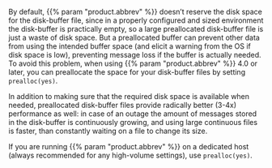 <!-- This file is under the copyright of Axoflow, and licensed under Apache License 2.0, except for using the Axoflow and AxoSyslog trademarks. -->
By default, {{% param "product.abbrev" %}} doesn’t reserve the disk space for the disk-buffer file, since in a properly configured and sized environment the disk-buffer is practically empty, so a large preallocated disk-buffer file is just a waste of disk space. But a preallocated buffer can prevent other data from using the intended buffer space (and elicit a warning from the OS if disk space is low), preventing message loss if the buffer is actually needed. To avoid this problem, when using {{% param "product.abbrev" %}} 4.0 or later, you can preallocate the space for your disk-buffer files by setting `prealloc(yes)`.

In addition to making sure that the required disk space is available when needed, preallocated disk-buffer files provide radically better (3-4x) performance as well: in case of an outage the amount of messages stored in the disk-buffer is continuously growing, and using large continuous files is faster, than constantly waiting on a file to change its size.

If you are running {{% param "product.abbrev" %}} on a dedicated host (always recommended for any high-volume settings), use `prealloc(yes)`.